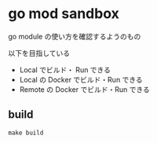 # go mod sandbox

go module の使い方を確認するようのもの  

以下を目指している
- Local でビルド・ Run できる
- Local の Docker でビルド・Run できる
- Remote の Docker でビルド・Run できる

## build

```shell
make build
```
